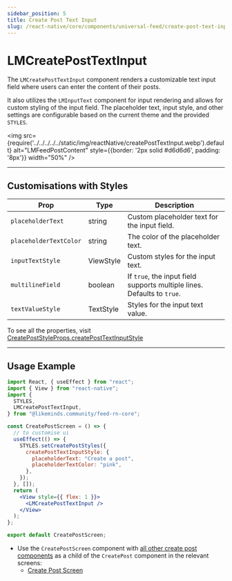 ```yaml
---
sidebar_position: 5
title: Create Post Text Input
slug: /react-native/core/components/universal-feed/create-post-text-input
---
```


# LMCreatePostTextInput

The `LMCreatePostTextInput` component renders a customizable text input field where users can enter the content of their posts.

It also utilizes the `LMInputText` component for input rendering and allows for custom styling of the input field. The placeholder text, input style, and other settings are configurable based on the current theme and the provided `STYLES`.

<img
src={require('../../../../../static/img/reactNative/createPostTextInput.webp').default}
alt="LMFeedPostContent"
style={{border: '2px solid #d6d6d6', padding: '8px'}}
width="50%"
/>

---

## Customisations with Styles

| Prop                   | Type      | Description                                                             |
| ---------------------- | --------- | ----------------------------------------------------------------------- |
| `placeholderText`      | string    | Custom placeholder text for the input field.                            |
| `placeholderTextColor` | string    | The color of the placeholder text.                                      |
| `inputTextStyle`       | ViewStyle | Custom styles for the input text.                                       |
| `multilineField`       | boolean   | If `true`, the input field supports multiple lines. Defaults to `true`. |
| `textValueStyle`       | TextStyle | Styles for the input text value.                                        |

To see all the properties, visit [CreatePostStyleProps.createPostTextInputStyle](https://github.com/LikeMindsCommunity/likeminds-feed-reactnative/blob/main/likeminds-feed-reactnative-integration/lmFeedProvider/types.ts#L323)

---

## Usage Example

```jsx
import React, { useEffect } from "react";
import { View } from "react-native";
import {
  STYLES,
  LMCreatePostTextInput,
} from "@likeminds.community/feed-rn-core";

const CreatePostScreen = () => {
  // to customise ui
  useEffect(() => {
    STYLES.setCreatePostStyles({
      createPostTextInputStyle: {
        placeholderText: "Create a post",
        placeholderTextColor: "pink",
      },
    });
  }, []);
  return (
    <View style={{ flex: 1 }}>
      <LMCreatePostTextInput />
    </View>
  );
};

export default CreatePostScreen;
```

- Use the `CreatePostScreen` component with [all other create post components](../../Screens/LMFeedCreatePostScreen.md#ui-components) as a child of the `CreatePost` component in the relevant screens:
  - [Create Post Screen](../../Screens/LMFeedCreatePostScreen.md)
